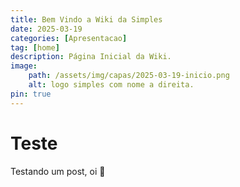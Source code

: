 ```yaml
---
title: Bem Vindo a Wiki da Simples
date: 2025-03-19
categories: [Apresentacao]
tag: [home] 
description: Página Inicial da Wiki.
image: 
    path: /assets/img/capas/2025-03-19-inicio.png
    alt: logo simples com nome a direita.
pin: true
---
```


# Teste

Testando um post, oi 👋